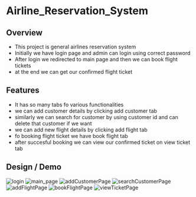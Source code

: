 # Airline_Reservation_System
## Overview
* This project is general airlines reservation system
* Initially we have login page and admin can login using correct password
* After login we redirected to main page and then we can book flight tickets
* at the end we can get our confirmed flight ticket

## Features
* It has so many tabs fo various functionalities
* we can add customer details by clicking add customer tab
* similarly we can search for customer by using customer id and can delete that customer if we want
* we can add new flight details by clicking add flight tab
* fo booking flight ticket we have book flight tab
* after succesful booking we can view our confirmed ticket on view ticket tab

## Design / Demo
![login](https://github.com/kiranchandusaragadam/Airline_Reservation_System/assets/110031953/f5ab2afe-e104-4107-987e-f295c25aca0e)
![main_page](https://github.com/kiranchandusaragadam/Airline_Reservation_System/assets/110031953/83a669fd-0351-4642-9bb2-50298330c7ac)
![addCustomerPage](https://github.com/kiranchandusaragadam/Airline_Reservation_System/assets/110031953/c4e62ce9-19ad-4bbe-941e-d7ad848e6d40)
![searchCustomerPage](https://github.com/kiranchandusaragadam/Airline_Reservation_System/assets/110031953/0ebd3d24-feb2-4cd2-af2a-2fe2c52ba0c6)
![addFlightPage](https://github.com/kiranchandusaragadam/Airline_Reservation_System/assets/110031953/e8aba3b9-2718-4058-b387-520ad0bf1e8c)
![bookFlightPage](https://github.com/kiranchandusaragadam/Airline_Reservation_System/assets/110031953/025d1c78-ffa9-42f6-ab77-36a148cbbd86)
![viewTicketPage](https://github.com/kiranchandusaragadam/Airline_Reservation_System/assets/110031953/77627aab-ec18-4fc6-a299-d474421cc4fd)
